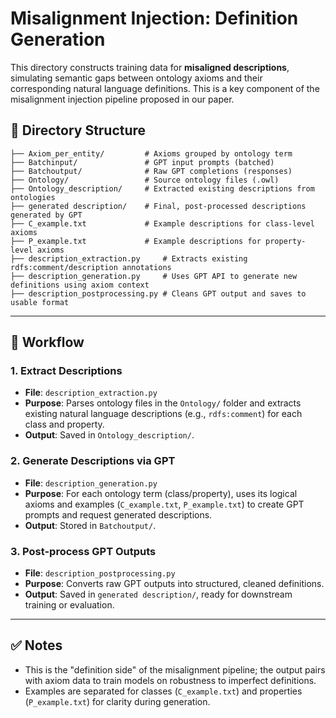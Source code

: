 # Misalignment Injection: Definition Generation

This directory constructs training data for **misaligned descriptions**, simulating semantic gaps between ontology axioms and their corresponding natural language definitions. This is a key component of the misalignment injection pipeline proposed in our paper.

## 📁 Directory Structure

```
├── Axiom_per_entity/         # Axioms grouped by ontology term
├── Batchinput/               # GPT input prompts (batched)
├── Batchoutput/              # Raw GPT completions (responses)
├── Ontology/                 # Source ontology files (.owl)
├── Ontology_description/     # Extracted existing descriptions from ontologies
├── generated description/    # Final, post-processed descriptions generated by GPT
├── C_example.txt             # Example descriptions for class-level axioms
├── P_example.txt             # Example descriptions for property-level axioms
├── description_extraction.py     # Extracts existing rdfs:comment/description annotations
├── description_generation.py     # Uses GPT API to generate new definitions using axiom context
├── description_postprocessing.py # Cleans GPT output and saves to usable format
```

---

## 🔄 Workflow

### 1. Extract Descriptions

- **File**: `description_extraction.py`  
- **Purpose**: Parses ontology files in the `Ontology/` folder and extracts existing natural language descriptions (e.g., `rdfs:comment`) for each class and property.
- **Output**: Saved in `Ontology_description/`.

### 2. Generate Descriptions via GPT

- **File**: `description_generation.py`  
- **Purpose**: For each ontology term (class/property), uses its logical axioms and examples (`C_example.txt`, `P_example.txt`) to create GPT prompts and request generated descriptions.
- **Output**: Stored in `Batchoutput/`.

### 3. Post-process GPT Outputs

- **File**: `description_postprocessing.py`  
- **Purpose**: Converts raw GPT outputs into structured, cleaned definitions.
- **Output**: Saved in `generated description/`, ready for downstream training or evaluation.

---

## ✅ Notes

- This is the "definition side" of the misalignment pipeline; the output pairs with axiom data to train models on robustness to imperfect definitions.
- Examples are separated for classes (`C_example.txt`) and properties (`P_example.txt`) for clarity during generation.

